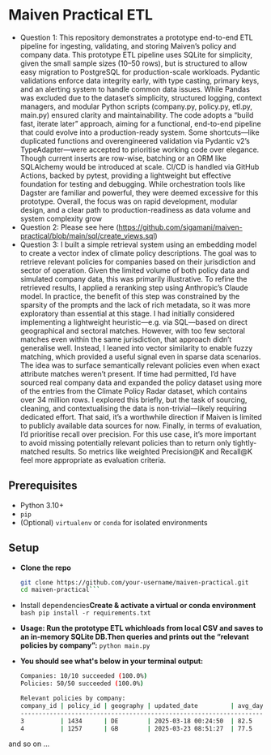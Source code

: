 # Maiven Practical ETL
- Question 1: This repository demonstrates a prototype end-to-end ETL pipeline for ingesting, validating, and storing Maiven’s policy and company data. This prototype ETL pipeline uses SQLite for simplicity, given the small sample sizes (10–50 rows), but is structured to allow easy migration to PostgreSQL for production-scale workloads. Pydantic validations enforce data integrity early, with type casting, primary keys, and an alerting system to handle common data issues. While Pandas was excluded due to the dataset’s simplicity, structured logging, context managers, and modular Python scripts (company.py, policy.py, etl.py, main.py) ensured clarity and maintainability. The code adopts a “build fast, iterate later” approach, aiming for a functional, end-to-end pipeline that could evolve into a production-ready system. Some shortcuts—like duplicated functions and overengineered validation via Pydantic v2’s TypeAdapter—were accepted to prioritise working code over elegance. Though current inserts are row-wise, batching or an ORM like SQLAlchemy would be introduced at scale. CI/CD is handled via GitHub Actions, backed by pytest, providing a lightweight but effective foundation for testing and debugging. While orchestration tools like Dagster are familiar and powerful, they were deemed excessive for this prototype. Overall, the focus was on rapid development, modular design, and a clear path to production-readiness as data volume and system complexity grow
- Question 2: Please see here (https://github.com/sigamani/maiven-practical/blob/main/sql/create_views.sql)
- Question 3: I built a simple retrieval system using an embedding model to create a vector index of climate policy descriptions. The goal was to retrieve relevant policies for companies based on their jurisdiction and sector of operation. Given the limited volume of both policy data and simulated company data, this was primarily illustrative. To refine the retrieved results, I applied a reranking step using Anthropic’s Claude model. In practice, the benefit of this step was constrained by the sparsity of the prompts and the lack of rich metadata, so it was more exploratory than essential at this stage. I had initially considered implementing a lightweight heuristic—e.g. via SQL—based on direct geographical and sectoral matches. However, with too few sectoral matches even within the same jurisdiction, that approach didn’t generalise well. Instead, I leaned into vector similarity to enable fuzzy matching, which provided a useful signal even in sparse data scenarios. The idea was to surface semantically relevant policies even when exact attribute matches weren’t present.  If time had permitted, I’d have sourced real company data and expanded the policy dataset using more of the entries from the Climate Policy Radar dataset, which contains over 34 million rows. I explored this briefly, but the task of sourcing, cleaning, and contextualising the data is non-trivial—likely requiring dedicated effort. That said, it’s a worthwhile direction if Maiven is limited to publicly available data sources for now. Finally, in terms of evaluation, I’d prioritise recall over precision. For this use case, it’s more important to avoid missing potentially relevant policies than to return only tightly-matched results. So metrics like weighted Precision@K and Recall@K feel more appropriate as evaluation criteria. 
## Prerequisites

- Python 3.10+
- `pip`
- (Optional) `virtualenv` or `conda` for isolated environments

## Setup

- **Clone the repo**  
   ```bash
   git clone https://github.com/your-username/maiven-practical.git
   cd maiven-practical```

-	Install dependencies**Create & activate a virtual or conda environment** 
   ```bash pip install -r requirements.txt```
  	
- **Usage: Run the prototype ETL whichloads from local CSV and saves to an in-memory
   SQLite DB.Then queries and prints out the “relevant policies by company”:**
  ```python main.py```

- **You should see what's below in your terminal output:**
  ```bash
  Companies: 10/10 succeeded (100.0%)
  Policies: 50/50 succeeded (100.0%)

  Relevant policies by company:
  company_id | policy_id | geography | updated_date         | avg_days
  -------------------------------------------------------------------
  3          | 1434      | DE        | 2025-03-18 00:24:50  | 82.5
  4          | 1257      | GB        | 2025-03-23 08:51:27  | 77.5
  ```
and so on ...
